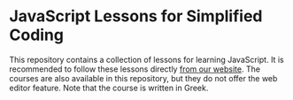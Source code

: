 # JavaScript Lessons for Simplified Coding

This repository contains a collection of lessons for learning JavaScript. It is recommended to follow these lessons directly [from our website](https://www.simplifiedcoding.org/lessons/view/javascript/). The courses are also available in this repository, but they do not offer the web editor feature. Note that the course is written in Greek.
